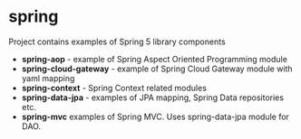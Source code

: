 # spring

Project contains examples of Spring 5 library components

- **spring-aop** - example of Spring Aspect Oriented Programming module
- **spring-cloud-gateway** - example of Spring Cloud Gateway module with yaml mapping
- **spring-context** - Spring Context related modules
- **spring-data-jpa** - examples of JPA mapping, Spring Data repositories etc.
- **spring-mvc** examples of Spring MVC. Uses spring-data-jpa module for DAO.